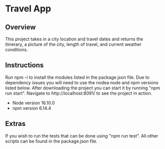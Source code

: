 # Travel App

## Overview
This project takes in a city location and travel dates and returns the itinerary, a picture of the city, length of travel, and current weather conditions.

## Instructions
Run npm -i to install the modules listed in the package.json file. Due to dependency issues you will need to use the nodea node and npm versions listed below. After downloading the project you can start it by running "npm run start". Navigate to http://localhost:8091/ to see the project in action.
<ul>
  <li> Node version 16.10.0</li>
  <li> npm version 6.14.4</li>
</ul>

## Extras
If you wish to run the tests that can be done using "npm run test". All other scripts can be found in the package.json file.
